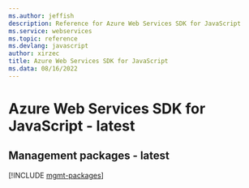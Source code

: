 ```yaml
---
ms.author: jeffish
description: Reference for Azure Web Services SDK for JavaScript
ms.service: webservices
ms.topic: reference
ms.devlang: javascript
author: xirzec
title: Azure Web Services SDK for JavaScript
ms.data: 08/16/2022
---
```

# Azure Web Services SDK for JavaScript - latest

## Management packages - latest
[!INCLUDE [mgmt-packages](web-services-mgmt-index.md)]